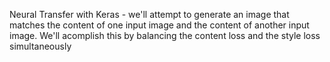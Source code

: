 Neural Transfer with Keras - 
we'll attempt to generate an image that matches the content of one input image and the content of another input image. We'll acomplish this by balancing the content loss and the style loss simultaneously
